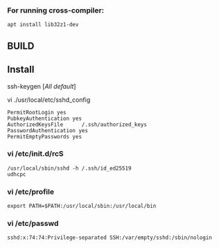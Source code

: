 ### For running cross-compiler:
    apt install lib32z1-dev


## BUILD


## Install

ssh-keygen [*All default*]

vi ./usr/local/etc/sshd_config
```
PermitRootLogin yes
PubkeyAuthentication yes
AuthorizedKeysFile      /.ssh/authorized_keys
PasswordAuthentication yes                                                 
PermitEmptyPasswords yes
```

### vi /etc/init.d/rcS
```
/usr/local/sbin/sshd -h /.ssh/id_ed25519
udhcpc
```

### vi /etc/profile
```
export PATH=$PATH:/usr/local/sbin:/usr/local/bin
```

### vi /etc/passwd
```
sshd:x:74:74:Privilege-separated SSH:/var/empty/sshd:/sbin/nologin
```